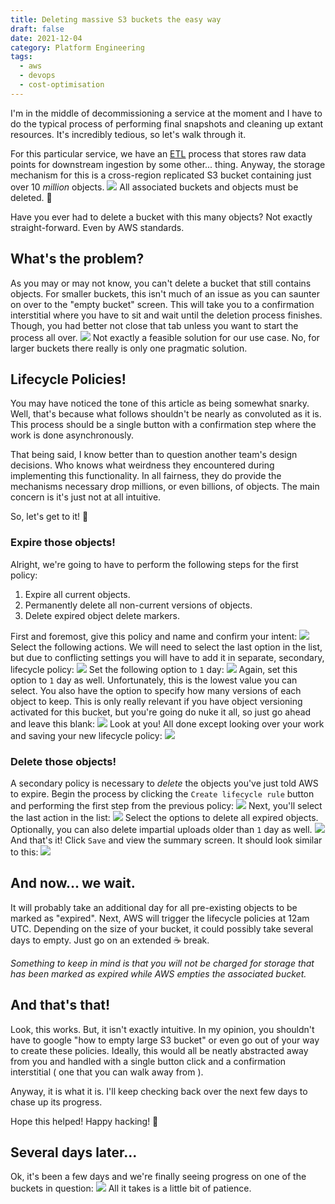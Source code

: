 ```yaml
---
title: Deleting massive S3 buckets the easy way
draft: false
date: 2021-12-04
category: Platform Engineering
tags:
  - aws
  - devops
  - cost-optimisation
---
```


I'm in the middle of decommissioning a service at the moment and I have to do the typical process of performing final snapshots and cleaning up extant resources. It's incredibly tedious, so let's walk through it.

<!--more-->

For this particular service, we have an  [ETL](https://en.wikipedia.org/wiki/Extract,_transform,_load)  process that stores raw data points for downstream ingestion by some other... thing. Anyway, the storage mechanism for this is a cross-region replicated S3 bucket containing just over 10 _million_ objects.
![](image-1.png)
All associated buckets and objects must be deleted. 😬

Have you ever had to delete a bucket with this many objects? Not exactly straight-forward. Even by AWS standards.
## What's the problem? 
As you may or may not know, you can't delete a bucket that still contains objects. For smaller buckets, this isn't much of an issue as you can saunter on over to the "empty bucket" screen. This will take you to a confirmation interstitial where you have to sit and wait until the deletion process finishes. Though, you had better not close that tab unless you want to start the process all over.
![](image-2.png)
Not exactly a feasible solution for our use case. No, for larger buckets there really is only one pragmatic solution.
## Lifecycle Policies! 
You may have noticed the tone of this article as being somewhat snarky. Well, that's because what follows shouldn't be nearly as convoluted as it is. This process should be a single button with a confirmation step where the work is done asynchronously.

That being said, I know better than to question another team's design decisions. Who knows what weirdness they encountered during implementing this functionality. In all fairness, they do provide the mechanisms necessary drop millions, or even billions, of objects. The main concern is it's just not at all intuitive.

So, let's get to it! 🦾
### Expire those objects! 
Alright, we're going to have to perform the following steps for the first policy:
1. Expire all current objects.
2. Permanently delete all non-current versions of objects.
3. Delete expired object delete markers.  

First and foremost, give this policy and name and confirm your intent:
![](image-3.png)
Select the following actions. We will need to select the last option in the list, but due to conflicting settings you will have to add it in separate, secondary, lifecycle policy:
![](image-4.png)
Set the following option to `1` day:
![](image-5.png)
Again, set this option to `1` day as well. Unfortunately, this is the lowest value you can select. You also have the option to specify how many versions of each object to keep. This is only really relevant if you have object versioning activated for this bucket, but you're going do nuke it all, so just go ahead and leave this blank:
![](image-6.png)
Look at you! All done except looking over your work and saving your new lifecycle policy: 
![](image-7.png)
### Delete those objects!
A secondary policy is necessary to _delete_ the objects you've just told AWS to expire. Begin the process by clicking the `Create lifecycle rule` button and performing the first step from the previous policy:
![](image-8.png)
Next, you'll select the last action in the list:
![](image-9.png)
Select the options to delete all expired objects. Optionally, you can also delete impartial uploads older than `1` day as well. 
![](image-10.png)
And that's it! Click `Save` and view the summary screen. It should look similar to this:
![](image-11.png)
## And now... we wait. 
It will probably take an additional day for all pre-existing objects to be marked as "expired". Next, AWS will trigger the lifecycle policies at 12am UTC. Depending on the size of your bucket, it could possibly take several days to empty. Just go on an extended ☕️ break.

*Something to keep in mind is that you will not be charged for storage that has been marked as expired while AWS empties the associated bucket.*
## And that's that! 
Look, this works. But, it isn't exactly intuitive. In my opinion, you shouldn't have to google "how to empty large S3 bucket" or even go out of your way to create these policies. Ideally, this would all be neatly abstracted away from you and handled with a single button click and a confirmation interstitial ( one that you can walk away from ). 

Anyway, it is what it is. I'll keep checking back over the next few days to chase up its progress.

Hope this helped! Happy hacking! 🤘
## Several days later... 
Ok, it's been a few days and we're finally seeing progress on one of the buckets in question: 
![](image-12.png)
All it takes is a little bit of patience.  